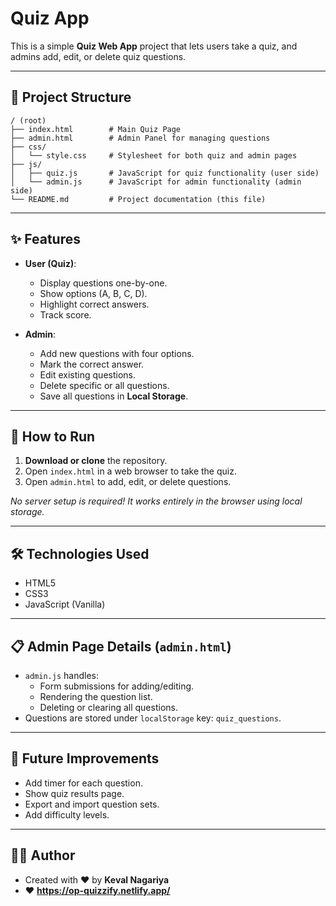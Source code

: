
# Quiz App

This is a simple **Quiz Web App** project that lets users take a quiz, and admins add, edit, or delete quiz questions.

---

## 📂 Project Structure

```
/ (root)
├── index.html        # Main Quiz Page
├── admin.html        # Admin Panel for managing questions
├── css/
│   └── style.css     # Stylesheet for both quiz and admin pages
├── js/
│   ├── quiz.js       # JavaScript for quiz functionality (user side)
│   └── admin.js      # JavaScript for admin functionality (admin side)
└── README.md         # Project documentation (this file)
```

---

## ✨ Features

- **User (Quiz)**:
  - Display questions one-by-one.
  - Show options (A, B, C, D).
  - Highlight correct answers.
  - Track score.

- **Admin**:
  - Add new questions with four options.
  - Mark the correct answer.
  - Edit existing questions.
  - Delete specific or all questions.
  - Save all questions in **Local Storage**.

---

## 🚀 How to Run

1. **Download or clone** the repository.
2. Open `index.html` in a web browser to take the quiz.
3. Open `admin.html` to add, edit, or delete questions.

_No server setup is required! It works entirely in the browser using local storage._

---

## 🛠️ Technologies Used

- HTML5
- CSS3
- JavaScript (Vanilla)

---

## 📋 Admin Page Details (`admin.html`)

- `admin.js` handles:
  - Form submissions for adding/editing.
  - Rendering the question list.
  - Deleting or clearing all questions.
- Questions are stored under `localStorage` key: `quiz_questions`.

---

## 🎯 Future Improvements

- Add timer for each question.
- Show quiz results page.
- Export and import question sets.
- Add difficulty levels.

---

## 🧑‍💻 Author

- Created with ❤️ by **Keval Nagariya** 
- ❤️ **https://op-quizzify.netlify.app/**
